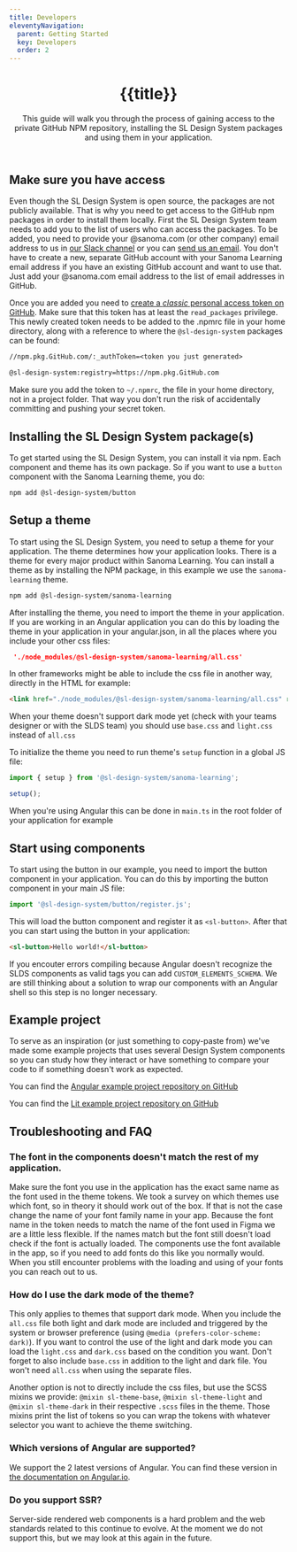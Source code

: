 ```yaml
---
title: Developers
eleventyNavigation:
  parent: Getting Started
  key: Developers
  order: 2
---
```

<header class="ds-tokens__main-heading">
<div class="ds-tokens__heading-wrapper">
  <h1 class="ds-heading-1">{{title}}</h1>
  <p class="ds-tokens__heading-description">
  This guide will walk you through the process of gaining access to the private GitHub NPM repository, installing the SL Design System packages and using them in your application.
  </p>
</div>
</header>

<section class="ds-subpage-section">

<div class="ds-subpage-section__wrapper">

<section>

## Make sure you have access

Even though the SL Design System is open source, the packages are not publicly available. That is why you need to get access to the GitHub npm packages in order to install them locally. First the SL Design System team needs to add you to the list of users who can access the packages. To be added, you need to provide your @sanoma.com (or other company) email address to us in [our Slack channel](https://sanoma.slack.com/archives/C03SA9HUUA3) or you can <a href="mailto:designsystem@sanoma.com">send us an email</a>.
You don't have to create a new, separate GitHub account with your Sanoma Learning email address if you have an existing GitHub account and want to use that. Just add your @sanoma.com email address to the list of email addresses in GitHub.

Once you are added you need to [create a *classic* personal access token on GitHub](https://docs.GitHub.com/en/authentication/keeping-your-account-and-data-secure/managing-your-personal-access-tokens#creating-a-personal-access-token-classic). Make sure that this token has at least the `read_packages` privilege. This newly created token needs to be added to the .npmrc file in your home directory, along with a reference to where the `@sl-design-system` packages can be found:

<div class="ds-code">

  ```txt
  //npm.pkg.GitHub.com/:_authToken=<token you just generated>

  @sl-design-system:registry=https://npm.pkg.GitHub.com
  ```

</div>

Make sure you add the token to `~/.npmrc`, the file in your home directory, not in a project folder. That way you don't run the risk of accidentally committing and pushing your secret token.

</section>
<section>

## Installing the SL Design System package(s)

To get started using the SL Design System, you can install it via npm. Each component and theme has its own package. So if you want to use a `button` component with the Sanoma Learning theme, you do:

<div class="ds-code">

  ```bash
  npm add @sl-design-system/button 
  ```

</div>

</section>

<section>

## Setup a theme

To start using the SL Design System, you need to setup a theme for your application. The theme determines how your application looks. There is a theme for every major product within Sanoma Learning. You can install a theme as by installing the NPM package, in this example we use the `sanoma-learning` theme.

<div class="ds-code">

  ```bash
  npm add @sl-design-system/sanoma-learning
  ```

</div>

After installing the theme, you need to import the theme in your application. If you are working in an Angular application you can do this by loading the theme in your application in your angular.json, in all the places where you include your other css files:

<div class="ds-code">

  ```json
   './node_modules/@sl-design-system/sanoma-learning/all.css'
  ```

</div>

In other frameworks might be able to include the css file in another way, directly in the HTML for example:

<div class="ds-code">

  ```html
  <link href="./node_modules/@sl-design-system/sanoma-learning/all.css" rel="stylesheet">
  ```

</div>

When your theme doesn't support dark mode yet (check with your teams designer or with the SLDS team) you should use `base.css` and `light.css` instead of `all.css`

To initialize the theme you need to run theme's `setup` function in a global JS file:

<div class="ds-code">

  ```js
  import { setup } from '@sl-design-system/sanoma-learning';

  setup();
  ```

</div>

When you're using Angular this can be done in `main.ts` in the root folder of your application for example
</section>



<section>

## Start using components

To start using the button in our example, you need to import the button component in your application. You can do this by importing the button component in your main JS file:

<div class="ds-code">

  ```js
  import '@sl-design-system/button/register.js';
  ```

</div>

This will load the button component and register it as `<sl-button>`. After that you can start using the button in your application:

<div class="ds-code">

  ```html
  <sl-button>Hello world!</sl-button>
  ```
  
</div>

If you encouter errors compiling because Angular doesn't recognize the SLDS components as valid tags you can add `CUSTOM_ELEMENTS_SCHEMA`. We are still thinking about a solution to wrap our components with an Angular shell so this step is no longer necessary.

</section>

<section>

## Example project

To serve as an inspiration (or just something to copy-paste from) we've made some example projects that uses several Design System components so you can study how they interact or have something to compare your code to if something doesn't work as expected.

You can find the [Angular example project repository on GitHub](https://GitHub.com/sl-design-system/angular-demo)

You can find the [Lit example project repository on GitHub](https://GitHub.com/sl-design-system/example-design-system-lit-app)

</section>

<section>

## Troubleshooting and FAQ

### The font in the components doesn't match the rest of my application.

Make sure the font you use in the application has the exact same name as the font used in the theme tokens. We took a survey on which themes use which font, so in theory it should work out of the box. If that is not the case change the name of your font family name in your app.
Because the font name in the token needs to match the name of the font used in Figma we are a little less flexible.
If the names match but the font still doesn't load check if the font is actually loaded. The components use the font available in the app, so if you need to add fonts do this like you normally would.
When you still encounter problems with the loading and using of your fonts you can reach out to us.

### How do I use the dark mode of the theme?

This only applies to themes that support dark mode. 
When you include the `all.css` file both light and dark mode are included and triggered by the system or browser preference (using `@media (prefers-color-scheme: dark)`). If you want to control the use of the light and dark mode you can load the `light.css` and `dark.css` based on the condition you want. Don't forget to also include `base.css` in addition to the light and dark file. You won't need `all.css` when using the separate files.

Another option is not to directly include the css files, but use the SCSS mixins we provide: `@mixin sl-theme-base`, `@mixin sl-theme-light` and `@mixin sl-theme-dark` in their respective `.scss` files in the theme. Those mixins print the list of tokens so you can wrap the tokens with whatever selector you want to achieve the theme switching.

### Which versions of Angular are supported?

We support the 2 latest versions of Angular. You can find these version in [the documentation on Angular.io](https://angular.io/guide/releases#actively-supported-versions).


### Do you support SSR?

Server-side rendered web components is a hard problem and the web standards related to this continue to evolve. At the moment we do not support this, but we may look at this again in the future.

</section>
